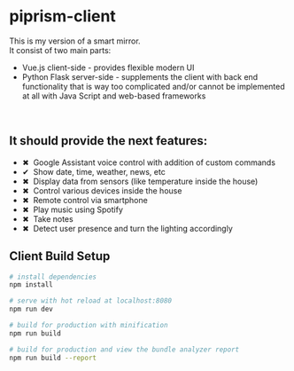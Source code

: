 # piprism-client

This is my version of a smart mirror. </br>
It consist of two main parts:
<ul>
  <li>Vue.js client-side - provides flexible modern UI</li>
  <li>Python Flask server-side - supplements the client with back end functionality that is way too complicated and/or cannot be implemented at all with Java Script and web-based frameworks</li>
</ul> 
</br>

## It should provide the next features:

<ul>
  <li>&#10006;&nbsp Google Assistant voice control with addition of custom commands</li>
  <li>&#10004;&nbsp Show date, time, weather, news, etc</li>
  <li>&#10006;&nbsp Display data from sensors (like temperature inside the house)</li>
  <li>&#10006;&nbsp Control various devices inside the house</li>
  <li>&#10006;&nbsp Remote control via smartphone</li>
  <li>&#10006;&nbsp Play music using Spotify</li>
  <li>&#10006;&nbsp Take notes</li>
  <li>&#10006;&nbsp Detect user presence and turn the lighting accordingly</li>
</ul>

## Client Build Setup

``` bash
# install dependencies
npm install

# serve with hot reload at localhost:8080
npm run dev

# build for production with minification
npm run build

# build for production and view the bundle analyzer report
npm run build --report
```

